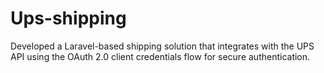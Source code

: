 # Ups-shipping
Developed a Laravel-based shipping solution that integrates with the UPS API using the OAuth 2.0 client credentials flow for secure authentication. 
